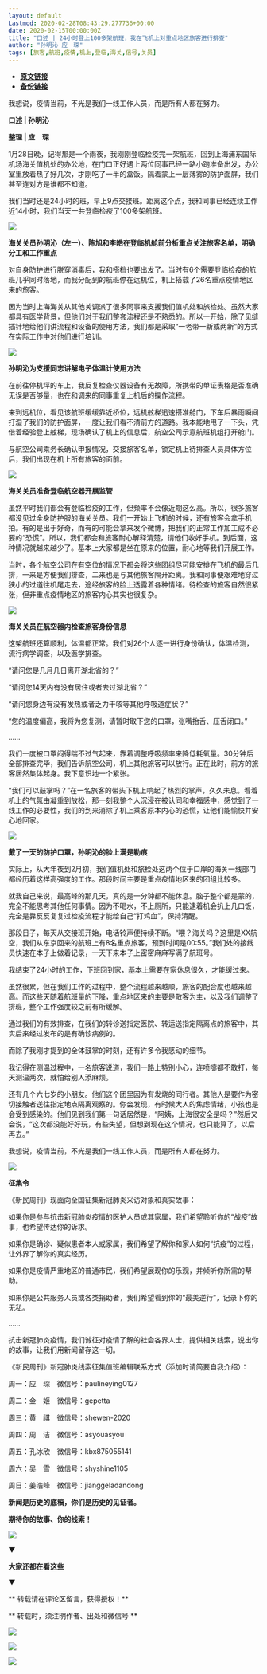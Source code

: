 ```yaml
---
layout: default
Lastmod: 2020-02-28T08:43:29.277736+00:00
date: 2020-02-15T00:00:00Z
title: "口述 | 24小时登上100多架航班，我在飞机上对重点地区旅客进行排查"
author: "孙明沁 应　琛"
tags: [旅客,航班,疫情,机上,登临,海关,信号,关员]
---
```


* [**原文链接**](http://mp.weixin.qq.com/s?__biz=MTUzMDQzNjMwMQ==&mid=2652825292&idx=2&sn=f3f526f20eac69326b9f8779fbb01a86&chksm=68ed2b6e5f9aa278e5e8dbcc8298c2124dc1ed32a8ac8327e644a4224c0bc260d58b1d853454#rd)
* [**备份链接**](http://archive.ph/oHEIB)


  

  

  

  

我想说，疫情当前，不光是我们一线工作人员，而是所有人都在努力。

  

  

  

  

**口述 | 孙明沁**  

**整理 | 应　琛**

1月28日晚，记得那是一个雨夜，我刚刚登临检疫完一架航班，回到上海浦东国际机场海关值机处的办公地，在门口正好遇上两位同事已经一路小跑准备出发，办公室里放着热了好几次，才刚吃了一半的盒饭。隔着蒙上一层薄雾的防护面屏，我们甚至连对方是谁都不知道。

我们当时还是24小时的班，早上9点交接班。距离这个点，我和同事已经连续工作近14小时，我们当天一共登临检疫了100多架航班。

![](/images/post/88b4ce1f9c5654713760bab71cdff806.jpg)

**海关关员孙明沁（左一）、陈旭和李皓在登临机舱前分析重点关注旅客名单，明确分工和工作重点**

对自身防护进行脱穿消毒后，我和搭档也要出发了。当时有6个需要登临检疫的航班几乎同时落地，而我分配到的航班停在远机位，机上搭载了26名重点疫情地区来的旅客。

因为当时上海海关从其他关调派了很多同事来支援我们值机处和旅检处。虽然大家都具有医学背景，但他们对于我们整套流程还是不熟悉的。所以一开始，除了见缝插针地给他们讲流程和设备的使用方法，我们都是采取“一老带一新或两新”的方式在实际工作中对他们进行培训。

![](/images/post/8a73024c4de64677ca5c3152c224834c.jpg)

**孙明沁为支援同志讲解电子体温计使用方法**

在前往停机坪的车上，我反复检查仪器设备有无故障，所携带的单证表格是否准确无误是否够量，也在和调来的同事重复上机后的操作流程。

来到远机位，看见该航班缓缓靠近桥位，远机舷梯迅速搭准舱门，下车后暴雨瞬间打湿了我们的防护面屏，一度让我们看不清前方的道路。我本能地甩了一下头，凭借着经验登上舷梯，现场确认了机上的信息后，航空公司示意航班机组打开舱门。

与航空公司乘务长确认申报情况，交接旅客名单，锁定机上待排查人员具体方位后，我们出现在机上所有旅客的面前。

![](/images/post/068867ea54f14823b70124792dd3ea85.jpg)

**海关关员准备登临航空器开展监管**

虽然平时我们都会有登临检疫的工作，但频率不会像近期这么高。所以，很多旅客都没见过全身防护服的海关关员。我们一开始上飞机的时候，还有旅客会拿手机拍。有的是出于好奇，而有的可能会拿来发个微博，把我们的正常工作加工成不必要的“恐慌”。所以，我们都会和旅客耐心解释清楚，请他们收好手机。到后面，这种情况就越来越少了。基本上大家都是坐在原来的位置，耐心地等我们开展工作。

当时，各个航空公司在有空位的情况下都会将这些团组尽可能安排在飞机的最后几排，一来是方便我们排查，二来也是与其他旅客隔开距离。我和同事便艰难地穿过狭小的过道往机尾走去，途经旅客的脸上透露着各种情绪。待检查的旅客自然很紧张，但非重点疫情地区的旅客内心其实也很复杂。

![](/images/post/fbe69bf212f245bc9af818c6b851596c.jpg)

**海关关员在航空器内检查旅客身份信息**

这架航班还算顺利，体温都正常。我们对26个人逐一进行身份确认，体温检测，流行病学调查，以及医学排查。

“请问您是几月几日离开湖北省的？”

“请问您14天内有没有居住或者去过湖北省？”

“请问您身边有没有发热或者乏力干咳等其他呼吸道症状？”

“您的温度偏高，我将为您复测，请暂时取下您的口罩，张嘴抬舌、压舌闭口。”

……

我们一度被口罩闷得喘不过气起来，靠着调整呼吸频率来降低耗氧量。30分钟后全部排查完毕，我们告诉航空公司，机上其他旅客可以放行。正在此时，前方的旅客居然集体起身。我下意识地一个紧张。

“我们可以鼓掌吗？”在一名旅客的带头下机上响起了热烈的掌声，久久未息。看着机上的气氛由凝重到放松，那一刻我整个人沉浸在被认同和幸福感中，感觉到了一线工作的必要性，我们的到来消除了机上乘客原本内心的恐慌，让他们能愉快并安心地回家。

![](/images/post/897863f4973b7cea93c9f2e01289c1be.jpg)

**戴了一天的防护口罩，孙明沁的脸上满是勒痕**

实际上，从大年夜到2月初，我们值机处和旅检处这两个位于口岸的海关一线部门都经历着这样高强度的工作。那段时间主要是重点疫情地区来的团组比较多。

就我自己来说，最高峰的那几天，真的是一分钟都不能休息。脑子整个都是蒙的，完全不能思考其他任何事情。因为不喝水，不上厕所，只能逮着机会扒上几口饭，完全是靠反反复复过检疫流程才能给自己“打鸡血”，保持清醒。

那段日子，每天从交接班开始，电话铃声便持续不断。“喂？海关吗？这里是XX航空，我们从东京回来的航班上有8名重点旅客，预到时间是00:55。”我们处的接线员快速在本子上做着记录，一天下来本子上密密麻麻写满了航班号。

我结束了24小时的工作，下班回到家，基本上需要在家休息很久，才能缓过来。

虽然很累，但在我们工作的过程中，整个流程越来越顺，旅客的配合度也越来越高。而这些天随着航班量的下降，重点地区来的主要是散客为主，以及我们调整了排班，整个工作强度较之前有所缓解。

通过我们的有效排查，在我们的转诊送指定医院、转运送指定隔离点的旅客中，其实后来经过发布的是有确诊病例的。

而除了我刚才提到的全体鼓掌的时刻，还有许多令我感动的细节。

我记得在测温过程中，一名旅客说道，我们一路上特别小心，连喷嚏都不敢打，每天测温两次，就怕给别人添麻烦。

还有几个六七岁的小朋友。他们这个团里因为有发烧的同行者。其他人是要作为密切接触者送往指定地点隔离观察的。你会发现，有时候大人的焦虑情绪，小孩也是会受到感染的。他们见到我们第一句话居然是，“阿姨，上海很安全是吗？”然后又会说，“这次都没能好好玩，有些失望，但想到现在这个情况，也只能算了，以后再去。”

我想说，疫情当前，不光是我们一线工作人员，而是所有人都在努力。

  

![](/images/post/3397bbdf9853726ded83d37bf6ea4d7e.jpg)

**征集令**

《新民周刊》现面向全国征集新冠肺炎采访对象和真实故事：

如果你是参与抗击新冠肺炎疫情的医护人员或其家属，我们希望聆听你的“战疫”故事，也希望传达你的诉求。

如果你是确诊、疑似患者本人或家属，我们希望了解你和家人如何“抗疫”的过程，让外界了解你的真实经历。

如果你是疫情严重地区的普通市民，我们希望展现你的乐观，并倾听你所需的帮助。

如果你是公共服务人员或各类捐助者，我们希望看到你的“最美逆行”，记录下你的无私。

……

抗击新冠肺炎疫情，我们诚征对疫情了解的社会各界人士，提供相关线索，说出你的故事，让我们用新闻留存这一切。

《新民周刊》新冠肺炎线索征集值班编辑联系方式（添加时请简要自我介绍）：

周一：应　琛　微信号：paulineying0127

周二：金　姬　微信号：gepetta

周三：黄　祺　微信号：shewen-2020

周四：周　洁　微信号：asyouasyou

周五：孔冰欣　微信号：kbx875055141

周六：吴　雪　微信号：shyshine1105

周日：姜浩峰　微信号：jianggeladandong

**新闻是历史的底稿，你们是历史的见证者。**

**期待你的故事、你的线索！**

![](/images/post/1f5d8391583e261a286fb4c68551cf83.jpg)

▼

**大家还都在看这些**

▼

** 转载请在评论区留言，获得授权！**  

** 转载时，须注明作者、出处和微信号 **

![](/images/post/e4abdcb7132c3063ea35c44b5f1876e2.jpg)

![](/images/post/2400e37b39aaa26b0b58a86e4929878e.jpg)

![](/images/post/f73a13e90ddea3feb06bc18bf4954b6d.jpg)


